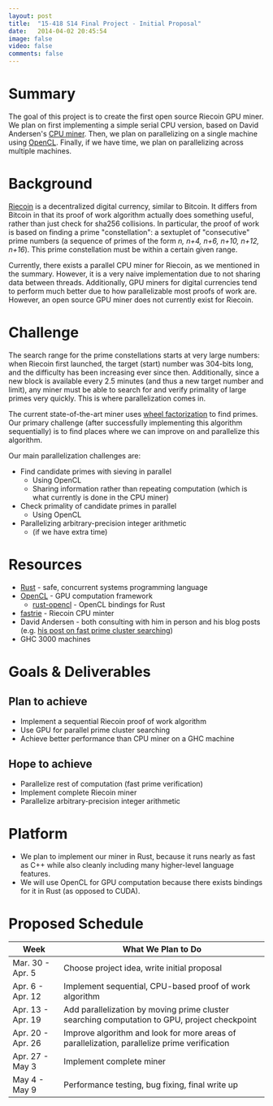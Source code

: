 ```yaml
---
layout: post
title:  "15-418 S14 Final Project - Initial Proposal"
date:   2014-04-02 20:45:54
image: false
video: false
comments: false
---
```


# Summary
The goal of this project is to create the first open source Riecoin GPU miner. We plan on first implementing a simple serial CPU version, based on David Andersen's [CPU miner](https://github.com/dave-andersen/fastrie). Then, we plan on parallelizing on a single machine using [OpenCL](https://github.com/luqmana/rust-opencl). Finally, if we have time, we plan on parallelizing across multiple machines.

# Background
[Riecoin](http://riecoin.org) is a decentralized digital currency, similar to Bitcoin. It differs from Bitcoin in that its proof of work algorithm actually does something useful, rather than just check for sha256 collisions. In particular, the proof of work is based on finding a prime "constellation": a sextuplet of "consecutive" prime numbers (a sequence of primes of the form *n, n+4, n+6, n+10, n+12, n+16*). This prime constellation must be within a certain given range.

Currently, there exists a parallel CPU miner for Riecoin, as we mentioned in the summary. However, it is a very naive implementation due to not sharing data between threads. Additionally, GPU miners for digital currencies tend to perform much better due to how parallelizable most proofs of work are. However, an open source GPU miner does not currently exist for Riecoin.

# Challenge
The search range for the prime constellations starts at very large numbers: when Riecoin first launched, the target (start) number was 304-bits long, and the difficulty has been increasing ever since then. Additionally, since a new block is available every 2.5 minutes (and thus a new target number and limit), any miner must be able to search for and verify primality of large primes very quickly. This is where parallelization comes in.

The current state-of-the-art miner uses [wheel factorization](http://en.wikipedia.org/wiki/Wheel_factorization) to find primes. Our primary challenge (after successfully implementing this algorithm sequentially) is to find places where we can improve on and parallelize this algorithm.

Our main parallelization challenges are:
* Find candidate primes with sieving in parallel
  * Using OpenCL
  * Sharing information rather than repeating computation (which is what currently is done in the CPU miner)
* Check primality of candidate primes in parallel
  * Using OpenCL
* Parallelizing arbitrary-precision integer arithmetic
  * (if we have extra time)

# Resources
* [Rust](http://www.rust-lang.org/) - safe, concurrent systems programming language
* [OpenCL](https://www.khronos.org/opencl/) - GPU computation framework
  * [rust-opencl](https://github.com/luqmana/rust-opencl) - OpenCL bindings for Rust
* [fastrie](https://github.com/dave-andersen/fastrie) - Riecoin CPU minter
* David Andersen - both consulting with him in person and his blog posts (e.g. [his post on fast prime cluster searching](http://da-data.blogspot.com/2014/03/fast-prime-cluster-search-or-building.html))
* GHC 3000 machines

# Goals & Deliverables
## Plan to achieve
* Implement a sequential Riecoin proof of work algorithm
* Use GPU for parallel prime cluster searching
* Achieve better performance than CPU miner on a GHC machine

## Hope to achieve
* Parallelize rest of computation (fast prime verification)
* Implement complete Riecoin miner
* Parallelize arbitrary-precision integer arithmetic

# Platform
* We plan to implement our miner in Rust, because it runs nearly as fast as C++ while also cleanly including many higher-level language features.
* We will use OpenCL for GPU computation because there exists bindings for it in Rust (as opposed to CUDA).

# Proposed Schedule
| Week              | What We Plan to Do                                                                           |
|-------------------|----------------------------------------------------------------------------------------------|
| Mar. 30 - Apr. 5  | Choose project idea, write initial proposal                                                  |
| Apr. 6 - Apr. 12  | Implement sequential, CPU-based proof of work algorithm                                      |
| Apr. 13 - Apr. 19 | Add parallelization by moving prime cluster searching computation to GPU, project checkpoint |
| Apr. 20 - Apr. 26 | Improve algorithm and look for more areas of parallelization, parallelize prime verification |
| Apr. 27 - May 3   | Implement complete miner                                                                     |
| May 4 - May 9     | Performance testing, bug fixing, final write up                                              |
